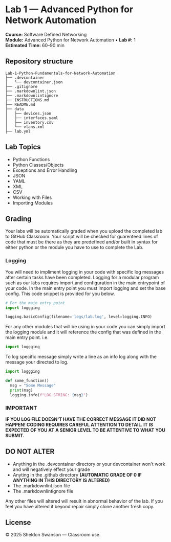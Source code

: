 # Lab 1 — Advanced Python for Network Automation

**Course:** Software Defined Networking  
**Module:** Advanced Python for Network Automation • **Lab #:** 1  
**Estimated Time:** 60–90 min

## Repository structure

```text
Lab-1-Python-Fundamentals-for-Network-Automation
├── .devcontainer
│   └── devcontainer.json
├── .gitignore
├── .markdownlint.json
├── .markdownlintignore
├── INSTRUCTIONS.md
├── README.md
├── data
│   ├── devices.json
│   ├── interfaces.yaml
│   ├── inventory.csv
│   └── vlans.xml
├── lab.yml
```

## Lab Topics

- Python Functions
- Python Classes/Objects
- Exceptions and Error Handling
- JSON
- YAML
- XML
- CSV
- Working with Files
- Importing Modules

## Grading

Your labs will be automatically graded when you upload the completed lab to GitHub Classroom. Your script will be
checked for guarenteed lines of code that must be there as they are predefined and/or built in syntax for either
python or the module you have to use to complete the Lab.

### Logging

You will need to impliment logging in your code with specific log messages after certain tasks have been completed.
Logging for a modular program such as our labs requires import and configuration in the main entrypoint of your code.
In the main entry point you must import logging and set the base config. This code snippet is provided for you below.

```python
# For the main entry point
import loggging

logging.basicConfig(filename='logs/lab.log', level=logging.INFO)
```

For any other modules that will be using in your code you can simply import the logging module and it will reference the
config that was defined in the main entry point. i.e.

```python
import loggging
```

To log specific message simply write a line as an info log along with the message your directed to log.

```python
import loggging

def some_function()
  msg = "Some Message"
  print(msg)
  logging.info(f"LOG STRING: {msg}")
```

### IMPORTANT

**IF YOU LOG FILE DOESN'T HAVE THE CORRECT MESSAGE IT DID NOT HAPPEN! CODING REQUIRES CAREFUL ATTENTION TO DETAIL. IT IS**
**EXPECTED OF YOU AT A SENIOR LEVEL TO BE ATTENTIVE TO WHAT YOU SUBMIT.**

## DO NOT ALTER

- Anything in the .devcontainer directory or your devcontainer won't work and will negatively effect your grade
- Anyting in the .github directory **(AUTOMATIC GRADE OF 0 IF ANYTHING IN THIS DIRECTORY IS ALTERED)**
- The .markdownlint.json file
- The .markdownlintignore file

Any other files will altered will result in abnormal behavior of the lab. If you feel you have altered it beyond repair
simply clone another fresh copy.

## License

© 2025 Sheldon Swanson — Classroom use.
